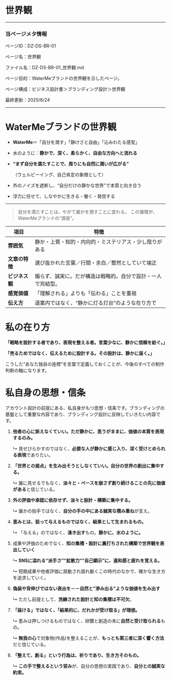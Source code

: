 # 世界観

---

### 当ページメタ情報

ページID：DZ-DS-BR-01

ページ名：世界観

ファイル名：DZ-DS-BR-01_世界観.md

ページ目的：WaterMeブランドの世界観を示したページ。

ページ構成：ビジネス設計書＞ブランディング設計＞世界観

最終更新：2025/6/24

---

# WaterMeブランドの世界観

- **WaterMe**＝「自分を潤す」「静けさと自由」「沁みわたる感覚」
- 水のように：**静かで、深く、柔らかく、自由な方向へと流れる**
- **“まず自分を満たすことで、周りにも自然に潤いが広がる”**
    
    （ウェルビーイング、自己肯定の象徴として）
    
- 外のノイズを遮断し、“自分だけの静かな世界”で本質と向き合う
- 浮力に任せて、しなやかに生きる・働く・発信する

---

> 自分を満たすことは、やがて誰かを潤すことに変わる。
この循環が、WaterMeブランドの“源泉”。
> 

| **項目** | **特徴** |
| --- | --- |
| **雰囲気** | 静か・上質・知的・内向的・ミステリアス・少し陰りがある |
| **文章の特徴** | 選び抜かれた言葉／行間・余白／整然としていて端正 |
| **ビジネス観** | 煽らず、誠実に。だが構造は戦略的。自分で設計・一人で完結型。 |
| **感覚価値** | 「理解される」よりも「伝わる」ことを重視 |
| **伝え方** | 道案内ではなく、“静かに灯る灯台”のような在り方で |

# 私の在り方

**「戦略を設計する者であり、表現を整える者。言葉少なに、静かに信頼を紡ぐ。」**

**「売るためではなく、伝えるために設計する。その設計は、静かに届く。」**

こうした“あなた独自の座標”を言葉で定義しておくことが、今後のすべての制作判断の軸になります。

# 私自身の思想・信条

アカウント設計の前提にある、私自身がもつ思想・信条です。ブランディングの基盤として重要な内容であり、ブランディング設計に反映していきたい内容です。

1. **他者の心に訴えなくていい。ただ静かに、思うがままに、価値の本質を表現するのみ。**
    
    ↳ 見せびらかすのではなく、**必要な人が静かに感じ入り、深く受けとめられる表現**でありたい。
    
2. **「世界との接点」を生み出そうとしなくていい。自分の世界の創出に集中する。**
    
    ↳ 誰に見せるでもなく、**淡々と・ペースを崩さず創り続けることの先に価値がある**と信じている。
    
3. **外の評価や承認に依存せず、淡々と設計・構築に集中する。**
    
    ↳ 誰かの拍手ではなく、**自分の手の中にある誠実な積み重ね**が支え。
    
4. **恵みとは、狙って与えるものではなく、結果として生まれるもの。**
    
    ↳ 「与える」のではなく、**湧き出す**もの。**静かに、水のように。**
    
5. 成果や評価のためでなく、**知の集積・設計に裏打ちされた構築で世界観を表出していく**
    
    ↳ **SNSに溢れる“派手さ”“拡散力”“自己顕示”に、違和感と疲れを覚える。**
    
    ↳ 短期成果や他者評価に扇動され揺れ動くこの時代のなかで、確かな生き方を追求していく。
    
6. **偽装や背伸びではない表出を－－自然と”滲み出る”ような価値を生み出す**
    
    ↳ ただし前提として、**洗練された設計と知の集積は不可欠**。
    
7. **「届ける」ではなく、「結果的に、だれかが受け取る」が理想。**
    
    ↳ 恵みは押しつけるものではなく、研鑽と創造の末に**自然と受け取られる**もの。
    
    ↳ **無我の心**で対象物(作品)を整えることが、**もっとも第三者に深く響く方法**だと信じている。
    
8. **「整えて、創る」という行為は、祈りであり、生き方そのもの。**
    
    ↳ **この手で整えるという営み**が、自分の思想の実践であり、**自分との誠実な約束。**